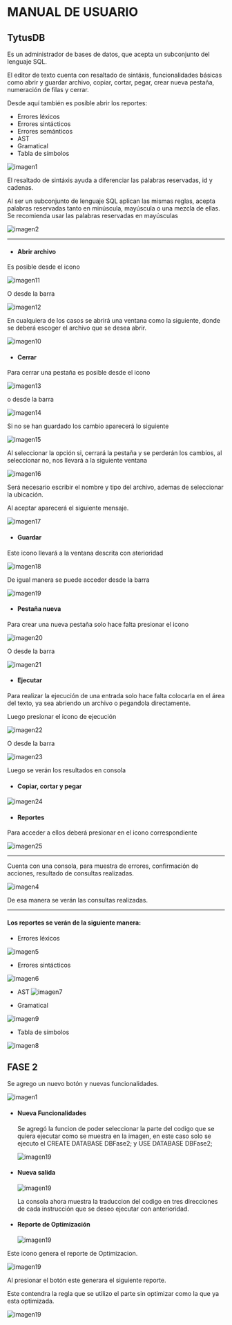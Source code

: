 # **MANUAL DE USUARIO**

## TytusDB 

Es un administrador de bases de datos, que acepta un subconjunto del lenguaje SQL.

El editor de texto cuenta con resaltado de sintáxis, funcionalidades básicas como abrir y guardar archivo, copiar, cortar, pegar, crear nueva pestaña, numeración de filas y cerrar.

Desde aquí también es posible abrir los reportes:

* Errores léxicos
* Errores sintácticos
* Errores semánticos
* AST
* Gramatical
* Tabla de símbolos

![imagen1](c.PNG)

 El resaltado de sintáxis ayuda a diferenciar las palabras reservadas, id y cadenas.

 Al ser un subconjunto de lenguaje SQL aplican las mismas reglas, acepta palabras reservadas tanto en minúscula, mayúscula o una mezcla de ellas. Se recomienda usar las palabras reservadas en mayúsculas

 ![imagen2](c1.PNG) 

---
* #### Abrir archivo

Es posible desde el icono

![imagen11](a1.PNG)

O desde la barra

![imagen12](a2.PNG)

En cualquiera de los casos se abrirá una ventana como la siguiente, donde se deberá escoger el archivo que se desea abrir.

![imagen10](abrir.PNG)

* #### Cerrar

Para cerrar una pestaña es posible desde el icono

![imagen13](cerrar1.PNG)

o desde la barra

![imagen14](cerrar2.PNG)

Si no se han guardado los cambio aparecerá lo siguiente 

![imagen15](cerrar.PNG)

Al seleccionar la opción si, cerrará la pestaña y se perderán los cambios, al seleccionar no, nos llevará a la siguiente ventana

![imagen16](guardarComo.PNG)

Será necesario escribir el nombre y tipo del archivo, ademas de seleccionar la ubicación.

Al aceptar aparecerá el siguiente mensaje.

![imagen17](ge.PNG)

* #### Guardar 

Este icono llevará a la ventana descrita con aterioridad

![imagen18](g1.PNG)

De igual manera se puede acceder desde la barra

![imagen19](g2.PNG)

* #### Pestaña nueva

Para crear una nueva pestaña solo hace falta presionar el icono

![imagen20](pes.PNG)

O desde la barra

![imagen21](pes2.PNG)

* #### Ejecutar

Para realizar la ejecución de una entrada solo hace falta colocarla en el área del texto, ya sea abriendo un archivo o pegandola directamente.

Luego presionar el icono de ejecución

![imagen22](correr.PNG)

O desde la barra

![imagen23](correr2.PNG)

Luego se verán los resultados en consola

* #### Copiar, cortar y pegar

![imagen24](xcv.PNG)

* #### Reportes

Para acceder a ellos deberá presionar en el icono correspondiente

![imagen25](reportes.PNG)

---

Cuenta con una consola, para muestra de errores, confirmación de acciones, resultado de consultas realizadas.

![imagen4](c3.PNG)

De esa manera se verán las consultas realizadas.

---

#### Los reportes se verán de la siguiente manera:

* Errores léxicos

![imagen5](c4.PNG)

* Errores sintácticos

![imagen6](c5.PNG)

* AST
![imagen7](c6.PNG)

* Gramatical

![imagen9](c8.PNG)

* Tabla de símbolos

![imagen8](c7.PNG)

## FASE 2

Se agrego un nuevo botón y nuevas funcionalidades.

![imagen1](NewQuerytool.PNG)

* #### Nueva Funcionalidades

  Se agregó la funcion de poder seleccionar la parte del codigo que se quiera ejecutar como se muestra en la imagen, en este caso solo  se ejecuto el CREATE DATABASE DBFase2; y USE DATABASE DBFase2; 

  ![imagen19](nuevaFunci.PNG)

* #### Nueva salida

  ![imagen19](salidaConsola.PNG)

  La consola ahora muestra la traduccion del codigo en tres direcciones de cada instrucción que se deseo ejecutar con anterioridad.

* #### Reporte de Optimización

  ![imagen19](botonOptim.PNG)

Este icono genera el reporte de Optimizacion.

![imagen19](reportOptim.PNG)

Al presionar el botón este generara el siguiente reporte.

Este contendra la regla que se utilizo el parte sin optimizar como la que ya esta optimizada.

![imagen19](reporOptim2.PNG)